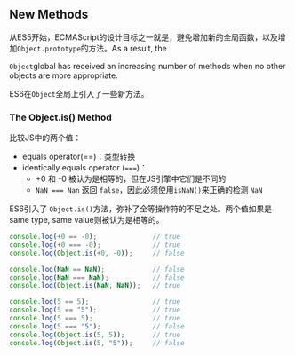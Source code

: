 ## New Methods

从ES5开始，ECMAScript的设计目标之一就是，避免增加新的全局函数，以及增加`Object.prototype`的方法。As a result, the

`Object`global has received an increasing number of methods when no other objects are more appropriate.

ES6在`Object`全局上引入了一些新方法。

### The Object.is\(\) Method

比较JS中的两个值：

* equals operator\(==\)：类型转换
* identically equals operator \(`===`\)：
  * +0 和 -0 被认为是相等的，但在JS引擎中它们是不同的
  * `NaN === Nan` 返回 `false`，因此必须使用`isNaN()`来正确的检测 `NaN`

ES6引入了 `Object.is()`方法，弥补了全等操作符的不足之处。两个值如果是 same type, same value则被认为是相等的。

```js
console.log(+0 == -0);              // true
console.log(+0 === -0);             // true
console.log(Object.is(+0, -0));     // false

console.log(NaN == NaN);            // false
console.log(NaN === NaN);           // false
console.log(Object.is(NaN, NaN));   // true

console.log(5 == 5);                // true
console.log(5 == "5");              // true
console.log(5 === 5);               // true
console.log(5 === "5");             // false
console.log(Object.is(5, 5));       // true
console.log(Object.is(5, "5"));     // false
```



